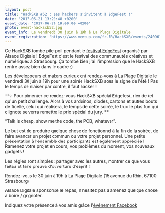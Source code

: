 ```yaml
---
layout: post
title: "HackSXB #52 : Les hackers s'invitent à EdgeFest !"
date: '2017-06-21 13:29:48 +0200'
event_date: '2017-06-30 19:00:00 +0200'
photo: event-hacksxb52.jpg
event_info: Le vendredi 30 juin à 19h à La Plage Digitale
event_registration: 'https://www.meetup.com/fr-FR/HackSXB/events/240961729/'
---
```

Ce HackSXB tombe pile-poil pendant le <a href="http://www.edgefest.fr/" target="_blank">festival EdgeFest</a> organisé par Alsace Digitale ! EdgeFest c'est le festival des communautés créatives et numériques à Strasbourg. Ça tombe bien j'ai l'impression que le HackSXB rentre assez bien dans le cadre :)

Les développeurs et makers curieux ont rendez-vous à La Plage Digitale le vendredi 30 juin à 19h pour une soirée HackSXB sous le signe de l'été ! Pas le temps de niaiser par contre, il faut hacker ! 

**💡 Pour pimenter ce rendez-vous HackSXB spécial Edgefest, rien de tel qu'un petit challenge. Alors à vos arduinos, diodes, cartons et autres bouts de ficelle, celui qui réalisera, le temps de cette soirée, le truc le plus fun qui clignote se verra remettre le prix spécial du jury. **

“Talk is cheap, show me the code, the PCB, whatever”.

Le but est de produire quelque chose de fonctionnel à la fin de la soirée, de faire avancer un projet commun ou votre projet personnel. Une petite présentation à l’ensemble des participants est également appréciée ! Ramenez votre projet en cours, vos problèmes du moment, vos nouveaux gadgets !

Les règles sont simples : partager avec les autres, montrer ce que vous faites et faire preuve d’ouverture d’esprit !

Rendez-vous le 30 juin à 19h à La Plage Digitale (15 avenue du Rhin, 67100 Strasbourg)

Alsace Digitale sponsorise le repas, n'hésitez pas à amenez quelque chose à boire / grignoter.

Indiquez votre présence à vos amis grâce l'[événement Facebook](https://www.facebook.com/events/119194642013937/)